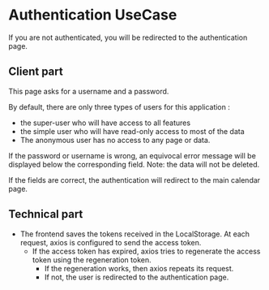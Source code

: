 # Authentication UseCase

If you are not authenticated, you will be redirected to the authentication page.

## Client part

This page asks for a username and a password.

By default, there are only three types of users for this application :

- the super-user who will have access to all features
- the simple user who will have read-only access to most of the data
- The anonymous user has no access to any page or data.

If the password or username is wrong, an equivocal error message will be displayed below the corresponding field.
Note: the data will not be deleted.

If the fields are correct, the authentication will redirect to the main calendar page.

## Technical part

- The frontend saves the tokens received in the LocalStorage. At each request, axios is configured to send the access token.
  - If the access token has expired, axios tries to regenerate the access token using the regeneration token.
    - If the regeneration works, then axios repeats its request.
    - If not, the user is redirected to the authentication page.
